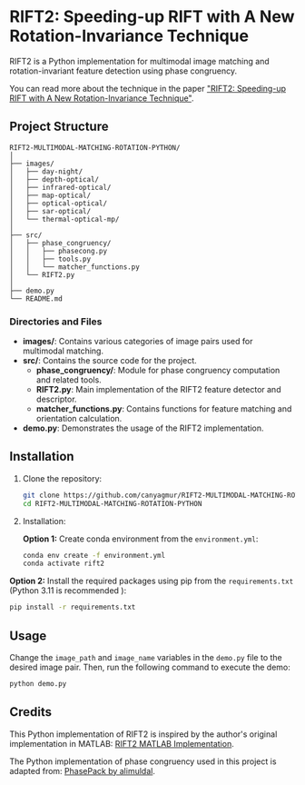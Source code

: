 
# RIFT2: Speeding-up RIFT with A New Rotation-Invariance Technique

RIFT2 is a Python implementation for multimodal image matching and rotation-invariant feature detection using phase congruency.

You can read more about the technique in the paper ["RIFT2: Speeding-up RIFT with A New Rotation-Invariance Technique"](https://arxiv.org/abs/2303.00319).

## Project Structure

```
RIFT2-MULTIMODAL-MATCHING-ROTATION-PYTHON/
│
├── images/
│   ├── day-night/
│   ├── depth-optical/
│   ├── infrared-optical/
│   ├── map-optical/
│   ├── optical-optical/
│   ├── sar-optical/
│   └── thermal-optical-mp/
│
├── src/
│   ├── phase_congruency/
│   │   ├── phasecong.py
│   │   ├── tools.py
│   │   └── matcher_functions.py
│   └── RIFT2.py
│
├── demo.py
└── README.md
```

### Directories and Files

- **images/**: Contains various categories of image pairs used for multimodal matching.
- **src/**: Contains the source code for the project.
  - **phase_congruency/**: Module for phase congruency computation and related tools.
  - **RIFT2.py**: Main implementation of the RIFT2 feature detector and descriptor.
  - **matcher_functions.py**: Contains functions for feature matching and orientation calculation.
- **demo.py**: Demonstrates the usage of the RIFT2 implementation.

## Installation

1. Clone the repository:
   ```sh
   git clone https://github.com/canyagmur/RIFT2-MULTIMODAL-MATCHING-ROTATION-PYTHON.git
   cd RIFT2-MULTIMODAL-MATCHING-ROTATION-PYTHON
   ```

2. Installation:

   **Option 1:** Create conda environment from the `environment.yml`:
   ```sh
   conda env create -f environment.yml
   conda activate rift2
   ```

  **Option 2:** Install the required packages using pip from the `requirements.txt` (Python 3.11 is recommended ):
   ```sh
   pip install -r requirements.txt
   ```

## Usage
Change the `image_path` and `image_name` variables in the `demo.py` file to the desired image pair. Then, run the following command to execute the demo:
```sh
python demo.py
```

## Credits
This Python implementation of RIFT2 is inspired by the author's original implementation in MATLAB: [RIFT2 MATLAB Implementation](https://github.com/LJY-RS/RIFT2-multimodal-matching-rotation).

The Python implementation of phase congruency used in this project is adapted from: [PhasePack by alimuldal](https://github.com/alimuldal/phasepack/tree/master).
